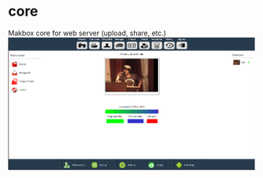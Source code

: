# core

Makbox core for web server (upload, share, etc.)
 </br>
![Makbox_inside](makbox_inside.png)
